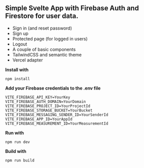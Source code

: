 ## Simple Svelte App with Firebase Auth and Firestore for user data.

- Sign in (and reset password)
- Sign up
- Protected page (for logged in users)
- Logout
- A couple of basic components
- TailwindCSS and semantic theme
- Vercel adapter

**Install with**
```
npm install
```

**Add your Firebase credentials to the .env file**

```
VITE_FIREBASE_API_KEY=YourKey
VITE_FIREBASE_AUTH_DOMAIN=YourDomain
VITE_FIREBASE_PROJECT_ID=YourProjectId
VITE_FIREBASE_STORAGE_BUCKET=YourBucket
VITE_FIREBASE_MESSAGING_SENDER_ID=YourSenderId
VITE_FIREBASE_APP_ID=YourAppId
VITE_FIREBASE_MEASUREMENT_ID=YourMeasurementId
```

**Run with**
```
npm run dev
```

**Build with**
```
npm run build
```